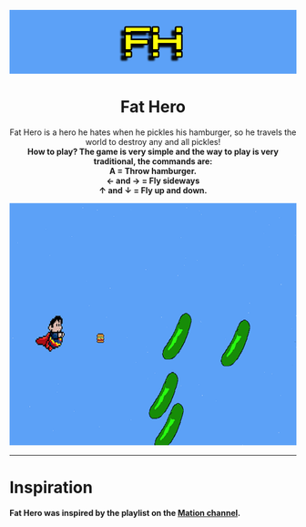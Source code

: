 
<h1 align="center">
<br>
  <img src="logo.png" alt="Fat-Hero" >
<br>
<br>
Fat Hero
</h1>

<p align="center">Fat Hero is a hero he hates when he pickles his hamburger, so he travels the world to destroy any and all pickles! </br>
<Strong> How to play? <Strong> The game is very simple and the way to play is very traditional, the commands are: </br>
A = Throw hamburger. <br/>
← and → = Fly sideways <br/>
↑ and ↓ = Fly up and down.
</p>

<div>
  <img src="oi.png" alt="demo" height="425">
</div>

<hr />

# Inspiration
Fat Hero was inspired by the playlist on the [Mation channel](https://www.youtube.com/watch?v=5aE55KZ93xw&list=PLlW3qrNjsvBwUmUk9kio7bNT3GR554FH5&ab_channel=MationMation).
